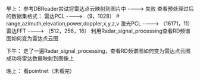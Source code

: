 早上：
参考DBReader尝试将雷达点云映射到图片中 ----> 失败
查看预处理过后的数据集格式：
			雷达PCL ----> （9，1028）
			# range,azimuth,elevation,power,doppler,x,y,z,v
			激光PCL ----> （16171，11）
			雷达FFT ----> （512，256，16）
利用Radar_signal_processing查看RD频谱图如何变为雷达点云图

下午：
走了一遍Radar_signal_processing，查看RD频谱图如何变为雷达点云图
成功将雷达数据映射到图像上

晚上：
看pointnet（未看完）
